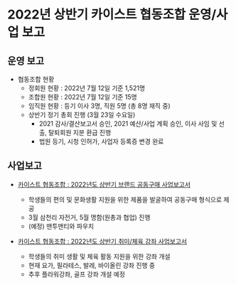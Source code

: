 2022년 상반기 카이스트 협동조합 운영/사업 보고
===

## 운영 보고
- 협동조합 현황 
   - 정회원 현황 : 2022년 7월 12일 기준 1,521명
   - 조합원 현황 : 2022년 7월 12일 기준 15명
   - 임직원 현황 : 등기 이사 3명, 직원 5명 (총 8명 재직 중)
   - 상반기 정기 총회 진행 (3월 23일 수요일)
      - 2021 감사/결산보고서 승인, 2021 예산/사업 계획 승인, 이사 사임 및 선출, 탈퇴회원 지분 환급 진행
      - 법원 등기, 시청 인허가, 사업자 등록증 변경 완료

## 사업보고
- [카이스트 협동조합 : 2022년도 상반기 브랜드 공동구매 사업보고서](2022-상반기-브랜드-공동구매-사업보고서.md)
   - 학생들의 편의 및 문화생활 지원을 위한 제품을 발굴하여 공동구매 형식으로 제공
   - 3월 삼천리 자전거, 5월 명함(원총과 협업) 진행 
   - (예정) 맨투맨티와 파우치

- [카이스트 협동조합 : 2022년도 상반기 취미/체육 강좌 사업보고서](2022-상반기-취미,체육강좌-사업보고서.md)
  - 학생들의 취미 생활 및 체육 활동 지원을 위한 강좌 개설
  - 현재 요가, 필라테스, 발레, 바이올린 강좌 진행 중
  - 추후 플라워강좌, 골프 강좌 개설 예정
